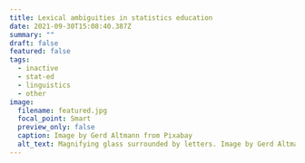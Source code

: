 ```yaml
---
title: Lexical ambiguities in statistics education
date: 2021-09-30T15:08:40.387Z
summary: ""
draft: false
featured: false
tags:
  - inactive
  - stat-ed
  - linguistics
  - other
image:
  filename: featured.jpg
  focal_point: Smart
  preview_only: false
  caption: Image by Gerd Altmann from Pixabay
  alt_text: Magnifying glass surrounded by letters. Image by Gerd Altmann from Pixabay
---
```

